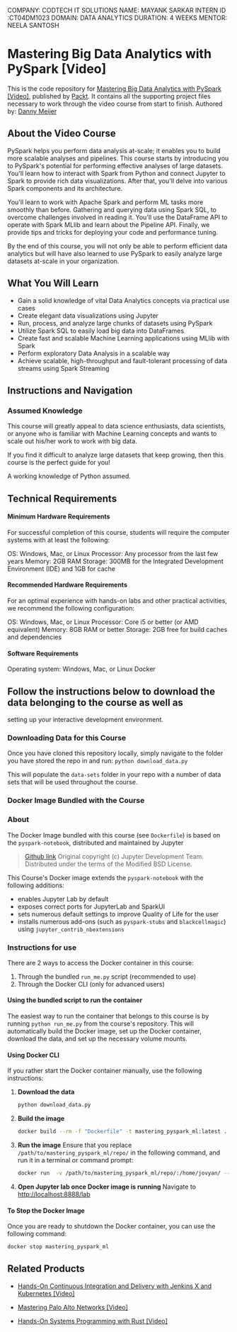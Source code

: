 COMPANY: CODTECH IT SOLUTIONS
NAME: MAYANK SARKAR
INTERN ID :CT04DM1023
DOMAIN: DATA ANALYTICS
DURATION: 4 WEEKS
MENTOR: NEELA SANTOSH


# Mastering Big Data Analytics with PySpark [Video]
This is the code repository for [Mastering Big Data Analytics with PySpark [Video]]( https://www.packtpub.com/data/mastering-big-data-analytics-with-pyspark-video), published by [Packt](https://www.packtpub.com/?utm_source=github ). It contains all the supporting project files necessary to work through the video course from start to finish.
Authored by: [Danny Meijer](https://www.linkedin.com/in/dannydatascientist)

## About the Video Course
PySpark helps you perform data analysis at-scale; it enables you to build more scalable analyses and pipelines. This course starts by introducing you to PySpark's potential for performing effective analyses of large datasets. You'll learn how to interact with Spark from Python and connect Jupyter to Spark to provide rich data visualizations. After that, you'll delve into various Spark components and its architecture.

You'll learn to work with Apache Spark and perform ML tasks more smoothly than before. Gathering and querying data using Spark SQL, to overcome challenges involved in reading it. You'll use the DataFrame API to operate with Spark MLlib and learn about the Pipeline API. Finally, we provide tips and tricks for deploying your code and performance tuning.

By the end of this course, you will not only be able to perform efficient data analytics but will have also learned to use PySpark to easily analyze large datasets at-scale in your organization. <br/>


## What You Will Learn

- Gain a solid knowledge of vital Data Analytics concepts via practical use cases
- Create elegant data visualizations using Jupyter
- Run, process, and analyze large chunks of datasets using PySpark
- Utilize Spark SQL to easily load big data into DataFrames
- Create fast and scalable Machine Learning applications using MLlib with Spark
- Perform exploratory Data Analysis in a scalable way
- Achieve scalable, high-throughput and fault-tolerant processing of data streams using Spark Streaming


## Instructions and Navigation

### Assumed Knowledge
This course will greatly appeal to data science enthusiasts, data scientists, or anyone who is familiar with Machine Learning concepts and wants to scale out his/her work to work with big data.

If you find it difficult to analyze large datasets that keep growing, then this course is the perfect guide for you!

A working knowledge of Python assumed.


## Technical Requirements

#### Minimum Hardware Requirements
For successful completion of this course, students will require the computer systems with at least the following:

OS: Windows, Mac, or Linux
Processor: Any processor from the last few years
Memory: 2GB RAM
Storage: 300MB for the Integrated Development Environment (IDE) and 1GB for cache

#### Recommended Hardware Requirements <br/>
For an optimal experience with hands-on labs and other practical activities, we recommend the following configuration:

OS: Windows, Mac, or Linux
Processor: Core i5 or better (or AMD equivalent)
Memory: 8GB RAM or better
Storage:  2GB free for build caches and dependencies


#### Software Requirements

Operating system: Windows, Mac, or Linux
Docker

## Follow the instructions below to download the data belonging to the course as well as
 setting up your interactive development environment.

### Downloading Data for this Course

Once you have cloned this repository locally, simply navigate to the folder you have
 stored the repo in and run:
```python download_data.py```

This will populate the `data-sets` folder in your repo with a number of data sets that
 will be used throughout the course.

### Docker Image Bundled with the Course

### About

The Docker Image bundled with this course (see `Dockerfile`) is based on the
`pyspark-notebook`, distributed and maintained by Jupyter
> [Github link](https://github.com/jupyter/docker-stacks/blob/master/pyspark-notebook/Dockerfile)
> Original copyright (c) Jupyter Development Team. Distributed under the terms of the
Modified BSD License.

This Course's Docker image extends the `pyspark-notebook` with the following additions:
- enables Jupyter Lab by default
- exposes correct ports for JupyterLab and SparkUI
- sets numerous default settings to improve Quality of Life for the user
- installs numerous add-ons (such as `pyspark-stubs` and `blackcellmagic`) using
  `jupyter_contrib_nbextensions`

### Instructions for use

There are 2 ways to access the Docker container in this course:
1. Through the bundled `run_me.py` script (recommended to use)
2. Through the Docker CLI (only for advanced users)

#### Using the bundled script to run the container

The easiest way to run the container that belongs to this course is by running
 ```python run_me.py``` from the course's repository. This will automatically
 build the Docker image, set up the Docker container, download the data, and set up the
 necessary volume mounts.

#### Using Docker CLI

If you rather start the Docker container manually, use the following instructions:

1. __Download the data__
    ```bash
    python download_data.py
    ```

2. __Build the image__
    ```bash
    docker build --rm -f "Dockerfile" -t mastering_pyspark_ml:latest .
    ```

3. __Run the image__
Ensure that you replace `/path/to/mastering_pyspark_ml/repo/` in the following command, and run it in a terminal or command prompt:
    ```bash
    docker run  -v /path/to/mastering_pyspark_ml/repo/:/home/jovyan/ --rm -d -p 8888:8888 -p 4040:4040 --name mastering_pyspark_ml mastering_pyspark_ml .
    ```

4. __Open Jupyter lab once Docker image is running__
Navigate to [http://localhost:8888/lab](http://localhost:8888/lab?token=masteringpysparkml)

#### To Stop the Docker Image
Once you are ready to shutdown the Docker container, you can use the following command:
```bash
docker stop mastering_pyspark_ml
```

## Related Products
* [Hands-On Continuous Integration and Delivery with Jenkins X and Kubernetes [Video]](https://www.packtpub.com/cloud-networking/hands-on-continuous-integration-and-delivery-with-jenkins-x-and-kubernetes-video)

* [Mastering Palo Alto Networks [Video]](https://www.packtpub.com/networking-and-servers/mastering-palo-alto-networks-video)

* [Hands-On Systems Programming with Rust [Video]](https://www.packtpub.com/programming/hands-on-systems-programming-with-rust-video)
